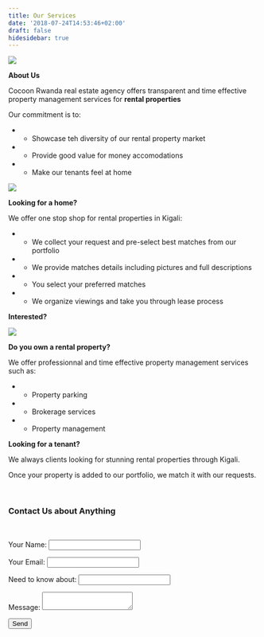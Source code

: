 ```yaml
---
title: Our Services
date: '2018-07-24T14:53:46+02:00'
draft: false
hidesidebar: true
---
```



<section>
  <div class=container-service-01>
    <img src="/images/uploads/0000-01.jpg">
  </div>
</section>

 **About Us**

 Cocoon Rwanda real estate agency offers transparent and time effective property management services for **rental properties**

 Our commitment is to:

  * - Showcase teh diversity of our rental property market
  * - Provide good value for money accomodations
  * - Make our tenants feel at home

<section>
  <div class=container-service-02>
    <img src="/images/uploads/0000-02.jpg">
  </div>
</section>

**Looking for a home?**

We offer one stop shop for rental properties in Kigali:

  * - We collect your request and pre-select best matches from our portfolio
  * - We provide matches details including pictures and full descriptions
  * - You select your preferred matches
  * - We organize viewings and take you through lease process

 **Interested?**

 <section>
  <div class=container-service-03>
    <img src="/images/uploads/0000-03.jpg">
  </div>
</section>

**Do you own a rental property?**

We offer professionnal and time effective property management services such as:

  * - Property parking
  * - Brokerage services
  * - Property management

**Looking for a tenant?**

We always clients looking for stunning rental properties through Kigali.

Once your property is added to our portfolio, we match it with our requests.

<br/>
<div class="request-box">
            <h3>Contact Us about Anything</h3>
            <br/>
            <form style="width: 100%; " name="Request Availability" method="POST" netlify>
                <input id= "pageURL" type="hidden" name="Page URL" value=""/>
                <p><label>Your Name: <input type="text" name="name" /></label></p>
                <p><label>Your Email: <input type="email" name="email" /></label></p>
                <p><label>Need to know about: <input type="reason" name="reason" /></label></p>
                <p><label>Message: <textarea name="message"></textarea></label></p>
                <p><button type="submit">Send</button></p>
            </form>
            <script type="text/javascript">
                var currentPageURL = "https://cocoonrwanda.101experiments.com"+{{.URL}};
                document.getElementById("pageURL").value=currentPageURL;
            </script>
  </div>
